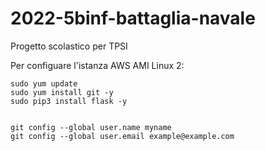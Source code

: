# 2022-5binf-battaglia-navale
Progetto scolastico per TPSI

Per configuare l'istanza AWS AMI Linux 2:
```
sudo yum update
sudo yum install git -y
sudo pip3 install flask -y


git config --global user.name myname
git config --global user.email example@example.com

```
